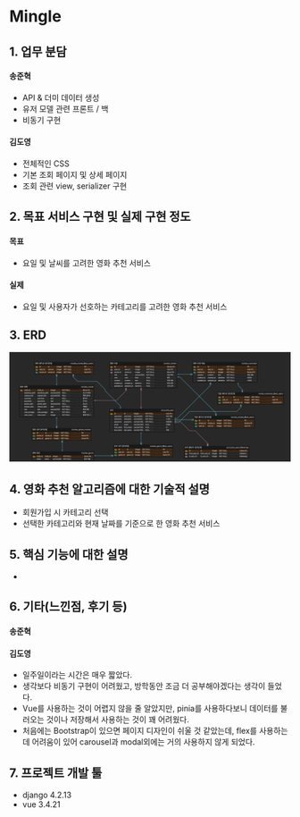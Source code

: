 # Mingle

## 1. 업무 분담

#### 송준혁
- API & 더미 데이터 생성
- 유저 모델 관련 프론트 / 백
- 비동기 구현

#### 김도영
- 전체적인 CSS
- 기본 조회 페이지 및 상세 페이지
- 조회 관련 view, serializer 구현


## 2. 목표 서비스 구현 및 실제 구현 정도
#### 목표 
- 요일 및 날씨를 고려한 영화 추천 서비스

#### 실제
- 요일 및 사용자가 선호하는 카테고리를 고려한 영화 추천 서비스


## 3. ERD
![alt text](image.png)


## 4. 영화 추천 알고리즘에 대한 기술적 설명
- 회원가입 시 카테고리 선택
- 선택한 카테고리와 현재 날짜를 기준으로 한 영화 추천 서비스

## 5. 핵심 기능에 대한 설명
- 

## 6. 기타(느낀점, 후기 등)

#### 송준혁

#### 김도영
- 일주일이라는 시간은 매우 짧았다.
- 생각보다 비동기 구현이 어려웠고, 방학동안 조금 더 공부해야겠다는 생각이 들었다.
- Vue를 사용하는 것이 어렵지 않을 줄 알았지만, pinia를 사용하다보니 데이터를 불러오는 것이나 저장해서 사용하는 것이 꽤 어려웠다.
- 처음에는 Bootstrap이 있으면 페이지 디자인이 쉬울 것 같았는데, flex를 사용하는데 어려움이 있어 carousel과 modal외에는 거의 사용하지 않게 되었다.

## 7. 프로젝트 개발 툴
- django 4.2.13
- vue 3.4.21